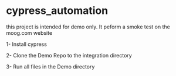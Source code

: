 # cypress_automation
this project is intended for demo only. 
It peform a smoke test on the moog.com website

1- Install cypress  

2- Clone the Demo Repo to the integration directory

3- Run all files in the Demo directory


